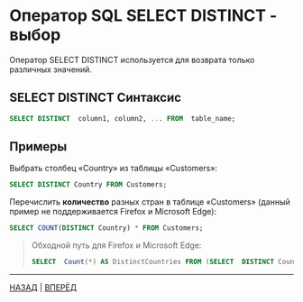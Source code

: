 # Оператор SQL SELECT DISTINCT - выбор

Оператор SELECT DISTINCT используется для возврата только различных значений.

## SELECT DISTINCT Синтаксис
``` SQL
SELECT DISTINCT  column1, column2, ... FROM  table_name;
```

## Примеры

Выбрать столбец «Country» из таблицы «Customers»:
``` SQL
SELECT DISTINCT Country FROM Customers;
```

Перечислить **количество** разных стран в таблице «Customers» (данный пример не поддерживается Firefox и Microsoft Edge):
``` SQL
SELECT COUNT(DISTINCT Country) * FROM Customers;
```
>Обходной путь для Firefox и Microsoft Edge:
>``` SQL
>SELECT  Count(*) AS DistinctCountries FROM (SELECT  DISTINCT Country FROM Customers);
>```

---

[НАЗАД](/SQL_Tutorial/SQL_SELECT.md)  | [ВПЕРЁД](/SQL_Tutorial/SQL_WHERE.md)

